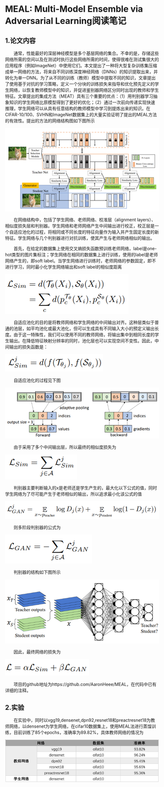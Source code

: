 # MEAL: Multi-Model Ensemble via Adversarial Learning阅读笔记

## 1.论文内容

&emsp;&emsp;通常，性能最好的深层神经模型是多个基层网络的集合。不幸的是，存储这些网络所需的空间以及在测试时执行这些网络所需的时间，使得很难在测试集很大的应用程序（例如ImageNet）中使用它们。本文提出了一种将大型复杂训练集压缩成单一网络的方法，将来自不同训练深度神经网络（DNNs）的知识提取出来，并转化为单一DNN。为了从不同的训练（教师）模型中提取不同的知识，文章提出了使用基于对抗的学习策略，定义一个分块的训练损失来指导和优化预先定义的学生网络，以恢复教师模型中的知识，并促进鉴别器网络区分同时出现的教师和学生特征。文章提出的集成方法（MEAT）具有三个重要的优点：（1）用判别器学习抽象知识的学生网络比原模型得到了更好的优化；（2）通过一次前向传递实现快速推理，学生网络可以从具有任意结构的教师模型中学习到提炼出来的知识。在CIFAR-10/100、SVHN和ImageNet数据集上的大量实验证明了提出的MEAL方法的有效性。提出的方法的网络结构图如下图所示

![paper](https://github.com/xuezc/ocr_acceleration/blob/master/images/image1.png)

&emsp;&emsp;在网络结构中，包括了学生网络、老师网络、校准层（alignment layers）、相似度损失层和判别器。学生网络和老师网络产生中间输出进行校正，校正层是一个自适应池化的过程，将相同或不同长度的特征向量作为输入并产生固定长度的新特征。学生网络与几个判别器进行对抗训练，使其产生与老师网络相似的输出。

&emsp;&emsp;首先，在给定的数据集上使用交叉熵损失函数预训练老师网络，label是one-hot类型的图片集标注；学生网络在相同的数据集上进行训练，使用的label是老师网络产生的，即soft label。当学生网络进行训练时，老师网络的参数固定，即不进行学习，同时最小化学生网络输出和soft label的相似度距离

![paper](https://github.com/xuezc/ocr_acceleration/blob/master/images/image2.png)

&emsp;&emsp;自适应池化的目的是将教师网络和学生网络的中间输出对齐。这种层类似于普通的池层，如平均池化或最大池化，但可以生成具有不同输入大小的预定义输出长度。由于这一特殊性，我们可以使用不同的教师网络，将输出集中到相同长度的学生输出。在降低特征映射分辨率的同时，池化层也可以实现空间不变性。因此，中间输出的损失函数是：

![paper](https://github.com/xuezc/ocr_acceleration/blob/master/images/image3.png)

&emsp;&emsp;自适应池化的过程见下图

![paper](https://github.com/xuezc/ocr_acceleration/blob/master/images/image4.png)

&emsp;&emsp;由于采用了多个中间输出层，所以最终的相似度损失为

![paper](https://github.com/xuezc/ocr_acceleration/blob/master/images/image5.png)

&emsp;&emsp;判别器主要判断输入的x是老师还是学生产生的，最大化以下公式的值，同时学生网络为了尽可能产生于老师相似的输出，所以追求最小化该公式的值

![paper](https://github.com/xuezc/ocr_acceleration/blob/master/images/image6.png)

&emsp;&emsp;则多阶段判别器的公式为

![paper](https://github.com/xuezc/ocr_acceleration/blob/master/images/image7.png)

&emsp;&emsp;判别器的结构如下图所示

![paper](https://github.com/xuezc/ocr_acceleration/blob/master/images/image8.png)

&emsp;&emsp;因此，最终网络的损失为

![paper](https://github.com/xuezc/ocr_acceleration/blob/master/images/image9.png)

&emsp;&emsp;项目的github地址为https://github.com/AaronHeee/MEAL，在代码中已有详细的注释。

## 2.实验

&emsp;&emsp;在实验中，同时以vgg19,densenet,dpn92,resnet18和preactresnet18为教师网络，以densenet为学生网络，在cifar10数据集上，使用MEAL法进行蒸馏训练，目前训练了85个epochs，准确率为89.82%，具体教师网络的情况为

![paper](https://github.com/xuezc/ocr_acceleration/blob/master/images/image10.PNG)